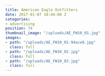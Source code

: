 ```yaml
---
title: American Eagle Outfitters
date: 2017-01-07 18:44:00 Z
categories:
- advertising
position: 74
thumbnail_image: "/uploads/AE_FW10_01.jpg"
images:
- path: "/uploads/AE_FW10_01-94ace8.jpg"
  class: full
- path: "/uploads/AE_FW10_02.jpg"
  class: full
- path: "/uploads/AE_FW10_03.jpg"
  class: full
---
```


